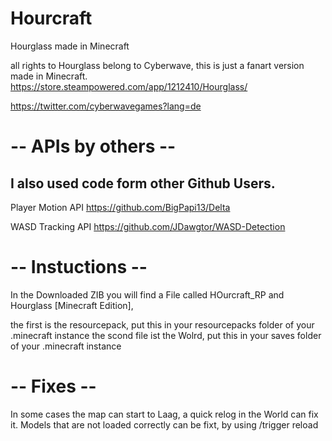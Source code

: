 # Hourcraft
Hourglass made in Minecraft
>
all rights to Hourglass belong to Cyberwave, this is just a fanart version made in Minecraft.
https://store.steampowered.com/app/1212410/Hourglass/
>
https://twitter.com/cyberwavegames?lang=de
>
>
>
>
# -- APIs by others --
I also used code form other Github Users.
-
Player Motion API
https://github.com/BigPapi13/Delta
>
WASD Tracking API
https://github.com/JDawgtor/WASD-Detection
>
>
# -- Instuctions --
In the Downloaded ZIB you will find a File called HOurcraft_RP and Hourglass [Minecraft Edition],
>
the first is the resourcepack, put this in your resourcepacks folder of your .minecraft instance
the scond file ist the Wolrd, put this in your saves folder of your .minecraft instance 
>
# -- Fixes --
In some cases the map can start to Laag, a quick relog in the World can fix it.
Models that are not loaded correctly can be fixt, by using /trigger reload
